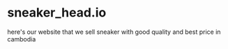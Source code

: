 # sneaker_head.io
here's our website that we sell sneaker with good quality and best price in cambodia
